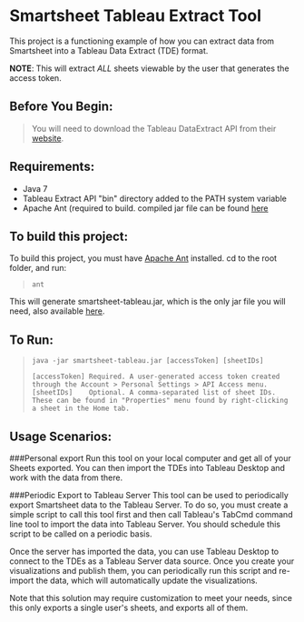 Smartsheet Tableau Extract Tool
=============

This project is a functioning example of how you can extract data from Smartsheet into a Tableau Data Extract (TDE) format.

**NOTE**: This will extract *ALL* sheets viewable by the user that generates the access token.

Before You Begin:
------
>You will need to download the Tableau DataExtract API from their [website](http://www.tableausoftware.com/data-extract-api).


Requirements:
------
  * Java 7 
  * Tableau Extract API "bin" directory added to the PATH system variable
  * Apache Ant (required to build. compiled jar file can be found [here](https://www.smartsheet.com/developers/apps)

To build this project: 
--
To build this project, you must have [Apache Ant](http://ant.apache.org/) installed. cd to the root folder, and run:
    
>     ant 

This will generate smartsheet-tableau.jar, which is the only jar file you will need, also available [here](https://www.smartsheet.com/developers/apps).


To Run:
---

>     java -jar smartsheet-tableau.jar [accessToken] [sheetIDs]
>     
>     [accessToken] Required. A user-generated access token created through the Account > Personal Settings > API Access menu.
>     [sheetIDs]    Optional. A comma-separated list of sheet IDs. These can be found in "Properties" menu found by right-clicking a sheet in the Home tab.


Usage Scenarios:
---
###Personal export
Run this tool on your local computer and get all of your Sheets exported. You can then import the TDEs into Tableau Desktop and work with the data from there.

###Periodic Export to Tableau Server
This tool can be used to periodically export Smartsheet data to the Tableau Server. To do so, you must create a simple script to call this tool first and then call Tableau's TabCmd command line tool to import the data into Tableau Server. You should schedule this script to be called on a periodic basis.

Once the server has imported the data, you can use Tableau Desktop to connect to the TDEs as a Tableau Server data source. Once you create your visualizations and publish them, you can periodically run this script and re-import the data, which will automatically update the visualizations.

Note that this solution may require customization to meet your needs, since this only exports a single user's sheets, and exports all of them. 
